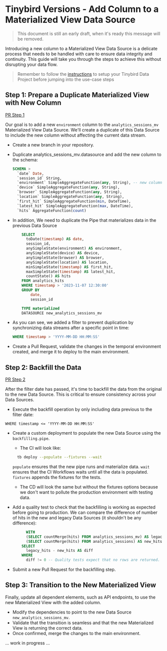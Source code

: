 # Tinybird Versions - Add Column to a Materialized View Data Source

> This document is still an early draft, when it's ready this message will be removed.

Introducing a new column to a Materialized View Data Source is a delicate process that needs to be handled with care to ensure data integrity and continuity. This guide will take you through the steps to achieve this without disrupting your data flow.

> Remember to follow the [instructions](../README.md) to setup your Tinybird Data Project before jumping into the use-case steps

## Step 1: Prepare a Duplicate Materialized View with New Column

[PR Step 1](https://github.com/tinybirdco/use-case-examples/pull/35)

Our goal is to add a new `environment` column to the `analytics_sessions_mv` Materialized View Data Source. We'll create a duplicate of this Data Source to include the new column without affecting the current data stream.

- Create a new branch in your repository.
- Duplicate analytics_sessions_mv.datasource and add the new column to the schema:
  
    ```sql
    SCHEMA >
      `date` Date,
      `session_id` String,
      `environment` SimpleAggregateFunction(any, String), -- new column
      `device` SimpleAggregateFunction(any, String),
      `browser` SimpleAggregateFunction(any, String),
      `location` SimpleAggregateFunction(any, String),
      `first_hit` SimpleAggregateFunction(min, DateTime),
      `latest_hit` SimpleAggregateFunction(max, DateTime),
      `hits` AggregateFunction(count)
    ```
- In addition, We need to duplicate the Pipe that materializes data in the previous Data Source

  ```sql
      SELECT
        toDate(timestamp) AS date,
        session_id,
        anySimpleState(environment) AS environment,
        anySimpleState(device) AS device,
        anySimpleState(browser) AS browser,
        anySimpleState(location) AS location,
        minSimpleState(timestamp) AS first_hit,
        maxSimpleState(timestamp) AS latest_hit,
        countState() AS hits
      FROM analytics_hits
      WHERE timestamp > '2023-11-07 12:30:00'
      GROUP BY
          date,
          session_id

      TYPE materialized
      DATASOURCE new_analytics_sessions_mv
  ```
  
- As you can see, we added a filter to prevent duplication by synchronizing data streams after a specific point in time:
  ```sql
  WHERE timestamp > 'YYYY-MM-DD HH:MM:SS'
  ```
- Create a Pull Request, validate the changes in the temporal environment created, and merge it to deploy to the main environment.

## Step 2: Backfill the Data

[PR Step 2](https://github.com/tinybirdco/use-case-examples/pull/37)

After the filter date has passed, it's time to backfill the data from the original to the new Data Source. This is critical to ensure consistency across your Data Sources.

- Execute the backfill operation by only including data previous to the filter date:
```
WHERE timestamp <= 'YYYY-MM-DD HH:MM:SS'
```
- Create a custom deployment to populate the new Data Source using the `backfilling.pipe`.
  - The CI will look like:
  ```sh
    tb deploy --populate --fixtures --wait
  ```
  `populate` ensures that the new pipe runs and materialize data.
  `wait` ensures that the CI Workflows waits until all the data is populated.
  `fixtures` appends the fixtures for the tests.

  - The CD will look the same but without the fixtures options because we don't want to pollute the production environment with testing data.

- Add a quality test to check that the backfilling is working as expected before going to production. We can compare the difference of number of hits in the new and legacy Data Sources (it shouldn't be any difference):

  ```sql
        WITH
        (SELECT countMerge(hits) FROM analytics_sessions_mv) AS legacy_hits,
        (SELECT countMerge(hits) FROM analytics_sessions) AS new_hits
      SELECT
        legacy_hits - new_hits AS diff
      WHERE
        diff != 0 -- Quality tests expect that no rows are returned.
  ```
- Submit a new Pull Request for the backfilling step.

## Step 3: Transition to the New Materialized View

Finally, update all dependent elements, such as API endpoints, to use the new Materialized View with the added column.

- Modify the dependencies to point to the new Data Source `new_analytics_sessions_mv`.
- Validate that the transition is seamless and that the new Materialized View is returning the correct data. 
- Once confirmed, merge the changes to the main environment.

... work in progress ...